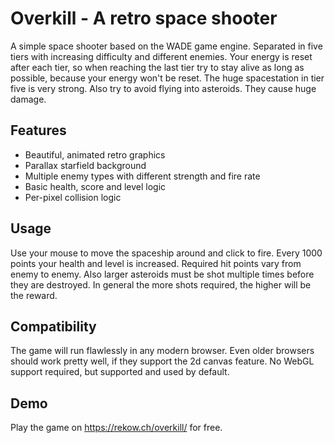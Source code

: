 # Overkill - A retro space shooter
A simple space shooter based on the WADE game engine. Separated in five tiers with increasing difficulty and different enemies. Your energy is reset after each tier, so when reaching the last tier try to stay alive as long as possible, because your energy won't be reset. The huge spacestation in tier five is very strong. Also try to avoid flying into asteroids. They cause huge damage.

## Features
- Beautiful, animated retro graphics
- Parallax starfield background
- Multiple enemy types with different strength and fire rate
- Basic health, score and level logic
- Per-pixel collision logic

## Usage
Use your mouse to move the spaceship around and click to fire. Every 1000 points your health and level is increased. Required hit points vary from enemy to enemy. Also larger asteroids must be shot multiple times before they are destroyed. In general the more shots required, the higher will be the reward.

## Compatibility
The game will run flawlessly in any modern browser. Even older browsers should work pretty well, if they support the 2d canvas feature. No WebGL support required, but supported and used by default.

## Demo
Play the game on https://rekow.ch/overkill/ for free.